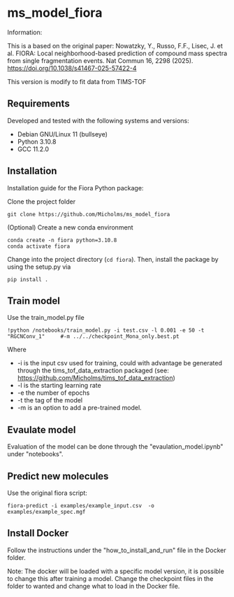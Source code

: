 # ms_model_fiora

Information:

This is a based on the original paper:
Nowatzky, Y., Russo, F.F., Lisec, J. et al. FIORA: Local neighborhood-based prediction of compound mass spectra from single fragmentation events. Nat Commun 16, 2298 (2025). https://doi.org/10.1038/s41467-025-57422-4

This version is modify to fit data from TIMS-TOF 

## Requirements

Developed and tested with the following systems and versions:
* Debian GNU/Linux 11 (bullseye)
* Python 3.10.8
* GCC 11.2.0


## Installation

Installation guide for the Fiora Python package:

Clone the project folder 

    git clone https://github.com/Micholms/ms_model_fiora

(Optional) Create a new conda environment

    conda create -n fiora python=3.10.8
    conda activate fiora

Change into the project directory (`cd fiora`). Then, install the package by using the setup.py via

    pip install .

## Train model

Use the train_model.py file

    !python /notebooks/train_model.py -i test.csv -l 0.001 -e 50 -t "RGCNConv_1"     #-m ../../checkpoint_Mona_only.best.pt
    
Where 
-  -i is the input csv used for training, could with advantage be generated through the tims_tof_data_extraction packaged (see: https://github.com/Micholms/tims_tof_data_extraction)
-  -l is the starting learning rate
-   -e the number of epochs
-   -t the tag of the model
-   -m is an option to add a pre-trained model.
    
## Evaulate model
Evaluation of the model can be done through the 
"evaulation_model.ipynb" under "notebooks". 

## Predict new molecules
Use the original fiora script:

    fiora-predict -i examples/example_input.csv  -o examples/example_spec.mgf

## Install Docker

Follow the instructions under the "how_to_install_and_run" file in the Docker folder.

Note: The docker will be loaded with a specific model version, it is possible to change this after training a model. 
Change the checkpoint files in the folder to wanted and change what to load in the Docker file. 
